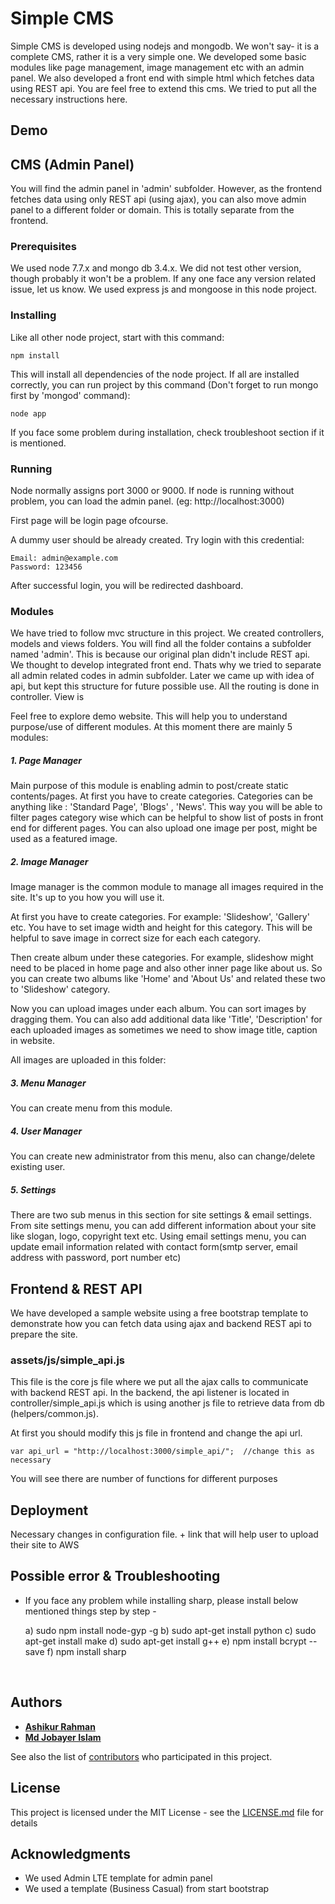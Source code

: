 # Simple CMS

Simple CMS is developed using nodejs and mongodb. We won't say- it is a complete CMS, rather it is a very simple one. We developed some basic modules like page management, image management etc with an admin panel. We also developed a front end with simple html which fetches data using REST api. You are feel free to extend this cms. We tried to put all the necessary instructions here. 

## Demo



## CMS (Admin Panel)

You will find the admin panel in 'admin' subfolder. However, as the frontend fetches data using only REST api (using ajax), you can also move admin panel to a different folder or domain. This is totally separate from the frontend.

### Prerequisites

We used node 7.7.x and mongo db 3.4.x. We did not test other version, though probably it won't be a problem. If any one face any version related issue, let us know. We used  express js and mongoose in this node project.  

### Installing

Like all other node project, start with this command:

```
npm install
```

This will install all dependencies of the node project. If all are installed correctly, you can run project by this command (Don't forget to run mongo first by 'mongod' command):

```
node app
```

If you face some problem during installation, check troubleshoot section if it is mentioned.

### Running

Node normally assigns port 3000 or 9000. If node is running without problem, you can load the admin panel. (eg: http://localhost:3000)

First page will be login page ofcourse. 

A dummy user should be already created. Try login with this credential:

```
Email: admin@example.com
Password: 123456
```

After successful login, you will be redirected dashboard.

### Modules

We have tried to follow mvc structure in this project. We created controllers, models and views folders. You will find all the folder contains a subfolder named 'admin'. This is because our original plan didn't include REST api. We thought to develop integrated front end. Thats why we tried to separate all admin related codes in admin subfolder. Later we came up with idea of api, but kept this structure for future possible use. All the routing is done in controller. View is 

Feel free to explore demo website. This will help you to understand purpose/use of different modules. At this moment there are mainly 5 modules:

##### 1. Page Manager

Main purpose of this module is enabling admin to post/create static contents/pages. At first you have to create categories. Categories can be anything like : 'Standard Page', 'Blogs' , 'News'. This way you will be able to filter pages category wise which can be helpful to show list of posts in front end for different pages. You can also upload one image per post, might be used as a featured image.

##### 2. Image Manager

Image manager is the common module to manage all images required in the site. It's up to you how you will use it. 

At first you have to create categories. For example: 'Slideshow', 'Gallery' etc. You have to set image width and height for this category. This will be helpful to save image in correct size for each each category.

Then create album under these categories. For example, slideshow might need to be placed in home page and also other inner page like about us. So you can create two albums like 'Home' and 'About Us' and related these two to 'Slideshow' category.

Now you can upload images under each album. You can sort images by dragging them. You can also add additional data like 'Title', 'Description' for each uploaded images as sometimes we need to show image title, caption in website.

All images are uploaded in this folder: 

##### 3. Menu Manager

You can create menu from this module. 

##### 4. User Manager 

You can create new administrator from this menu, also can change/delete existing user. 

##### 5. Settings

There are two sub menus in this section for site settings & email settings. From site settings menu, you can add different information about your site like slogan, logo, copyright text etc. Using email settings menu, you can update email information related with contact form(smtp server, email address with password, port number etc)

## Frontend & REST API

We have developed a sample website using a free bootstrap template to demonstrate how you can fetch data using ajax and backend REST api to prepare the site.

### assets/js/simple_api.js

This file is the core js file where we put all the ajax calls to communicate with backend REST api. In the backend, the api listener is located in controller/simple_api.js which is using another js file to retrieve data from db (helpers/common.js).

At first you should modify this js file in frontend and change the api url.  

```
var api_url = "http://localhost:3000/simple_api/";  //change this as necessary
```

You will see there are number of functions for different purposes

## Deployment

Necessary changes in configuration file. + link that will help user to upload their site to AWS

## Possible error & Troubleshooting

- If you face any problem while installing sharp, please install below mentioned things step by step - 

  a) sudo npm install node-gyp -g
  b) sudo apt-get install python
  c) sudo apt-get install make
  d) sudo apt-get install g++
  e) npm install bcrypt --save
  f) npm install sharp

  ​

## Authors

- **[Ashikur Rahman](http://www.ashikrahman.info)**
- **[Md Jobayer Islam](http://jobayerislam.com/)**

See also the list of [contributors](https://github.com/jobayerccj/simple-cms/graphs/contributors) who participated in this project.

## License

This project is licensed under the MIT License - see the [LICENSE.md](https://gist.github.com/PurpleBooth/LICENSE.md) file for details

## Acknowledgments

- We used Admin LTE template for admin panel
- We used a template (Business Casual) from start bootstrap 
